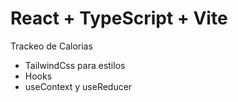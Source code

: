 # React + TypeScript + Vite
Trackeo de Calorias 
* TailwindCss para estilos
* Hooks
* useContext y useReducer
